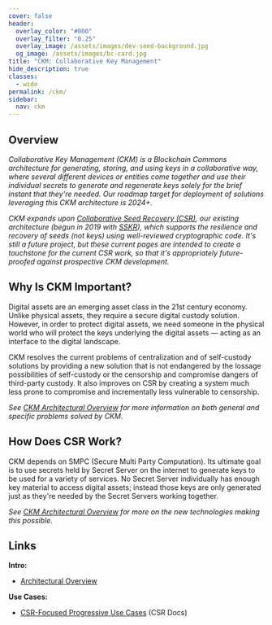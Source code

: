 ```yaml
---
cover: false
header:
  overlay_color: "#000"
  overlay_filter: "0.25"
  overlay_image: /assets/images/dev-seed-background.jpg
  og_image: /assets/images/bc-card.jpg
title: "CKM: Collaborative Key Management"
hide_description: true
classes:
  - wide
permalink: /ckm/
sidebar:
  nav: ckm
---
```


## Overview

_Collaborative Key Management (CKM) is a Blockchain Commons architecture for generating, storing, and using keys in a collaborative way, where several different devices or entities come together and use their individual secrets to generate and regenerate keys solely for the brief instant that they're needed. Our roadmap target for deployment of solutions leveraging this CKM architecture is 2024+._

_CKM expands upon [Collaborative Seed Recovery (CSR)](/csr/), our existing architecture (begun in 2019 with [SSKR](/sskr/)), which supports the resilience and recovery of seeds (not keys) using well-reviewed cryptographic code. It's still a future project, but these current pages are intended to create a touchstone for the current CSR work, so that it's appropriately future-proofed against prospective CKM development._

## Why Is CKM Important?

Digital assets are an emerging asset class in the 21st century economy. Unlike physical assets, they require a secure digital custody solution. However, in order to protect digital assets, we need someone in the physical world who will protect the keys underlying the digital assets — acting as an interface to the digital landscape.

CKM resolves the current problems of centralization and of self-custody solutions by providing a new solution that is not endangered by the lossage possibilities of self-custody or the censorship and compromise dangers of third-party custody. It also improves on CSR by creating a system much less prone to compromise and incrementally less vulnerable to censorship.

_See [CKM Architectural Overview](/ckm/architecture) for more information on both general and specific problems solved by CKM._

## How Does CSR Work?

CKM depends on SMPC (Secure Multi Party Computation). Its ultimate goal is to use secrets held by Secret Server on the internet to generate keys to be used for a variety of services. No Secret Server individually has enough key material to access digital assets; instead those keys are only generated just as they're needed by the Secret Servers working together.

_See [CKM Architectural Overview](/ckm/architecture) for more on the new technologies making this possible._

## Links

**Intro:**

* [Architectural Overview](/csr/architecture/)

**Use Cases:**

* [CSR-Focused Progressive Use Cases](/csr/use-cases/) (CSR Docs)

